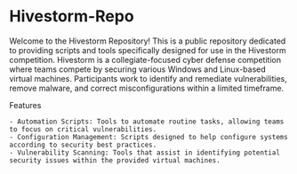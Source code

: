 # Hivestorm-Repo
Welcome to the Hivestorm Repository! This is a public repository dedicated to providing scripts and tools specifically designed for use in the Hivestorm competition. Hivestorm is a collegiate-focused cyber defense competition where teams compete by securing various Windows and Linux-based virtual machines. Participants work to identify and remediate vulnerabilities, remove malware, and correct misconfigurations within a limited timeframe.


Features

    - Automation Scripts: Tools to automate routine tasks, allowing teams to focus on critical vulnerabilities.
    - Configuration Management: Scripts designed to help configure systems according to security best practices.
    - Vulnerability Scanning: Tools that assist in identifying potential security issues within the provided virtual machines.


